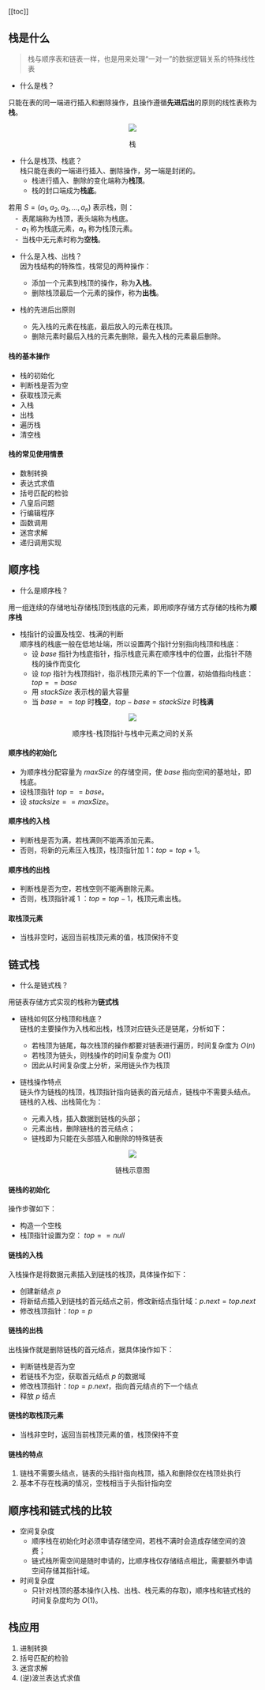 [[toc]]
## 栈是什么
> 栈与顺序表和链表一样，也是用来处理“一对一”的数据逻辑关系的特殊线性表

- 什么是栈？

只能在表的同一端进行插入和删除操作，且操作遵循**先进后出**的原则的线性表称为**栈**。

<div align="center">
    <img src="https://blog-review-notes.oss-cn-beijing.aliyuncs.com/algorithm/data-structures/_images/栈_示例图.png">
    <p>栈</p>
</div>

- 什么是栈顶、栈底？  
栈只能在表的一端进行插入、删除操作，另一端是封闭的。  
  - 栈进行插入、删除的变化端称为**栈顶**。    
  - 栈的封口端成为**栈底**。  

若用 $S=(a_1,a_2,a_3,...,a_n)$ 表示栈，则：    
&emsp;-&ensp;表尾端称为栈顶，表头端称为栈底。  
&emsp;-&ensp;$a_1$ 称为栈底元素，$a_n$ 称为栈顶元素。   
&emsp;-&ensp;当栈中无元素时称为**空栈**。  

- 什么是入栈、出栈？   
因为栈结构的特殊性，栈常见的两种操作：  
  - 添加一个元素到栈顶的操作，称为**入栈**。   
  - 删除栈顶最后一个元素的操作，称为**出栈**。  
  
- 栈的先进后出原则  
  - 先入栈的元素在栈底，最后放入的元素在栈顶。
  - 删除元素时最后入栈的元素先删除，最先入栈的元素最后删除。

#### 栈的基本操作  
- 栈的初始化
- 判断栈是否为空
- 获取栈顶元素
- 入栈  
- 出栈  
- 遍历栈  
- 清空栈  

#### 栈的常见使用情景  
- 数制转换  
- 表达式求值  
- 括号匹配的检验  
- 八皇后问题  
- 行编辑程序  
- 函数调用  
- 迷宫求解  
- 递归调用实现  

## 顺序栈

- 什么是顺序栈？

用一组连续的存储地址存储栈顶到栈底的元素，即用顺序存储方式存储的栈称为**顺序栈**

- 栈指针的设置及栈空、栈满的判断  
顺序栈的栈底一般在低地址端，所以设置两个指针分别指向栈顶和栈底：  
  - 设 $base$ 指针为栈底指针，指示栈底元素在顺序栈中的位置，此指针不随栈的操作而变化
  - 设 $top$ 指针为栈顶指针，指示栈顶元素的下一个位置，初始值指向栈底：$top == base$
  - 用 $stackSize$ 表示栈的最大容量
  - 当 $base == top$ 时**栈空**，$top - base = stackSize$ 时**栈满**
  
<div align="center">
    <img src="https://blog-review-notes.oss-cn-beijing.aliyuncs.com/algorithm/data-structures/_images/栈_顺序栈.png">
    <p>顺序栈-栈顶指针与栈中元素之间的关系</p>
</div>

#### 顺序栈的初始化
- 为顺序栈分配容量为 $maxSize$ 的存储空间，使 $base$ 指向空间的基地址，即栈底。
- 设栈顶指针 $top == base$。
- 设 $stacksize == maxSize$。

#### 顺序栈的入栈
- 判断栈是否为满，若栈满则不能再添加元素。
- 否则，将新的元素压入栈顶，栈顶指针加 1：$top = top + 1$。

#### 顺序栈的出栈
- 判断栈是否为空，若栈空则不能再删除元素。
- 否则，栈顶指针减 1 ：$top = top - 1$，栈顶元素出栈。

#### 取栈顶元素
- 当栈非空时，返回当前栈顶元素的值，栈顶保持不变

## 链式栈
- 什么是链式栈？

用链表存储方式实现的栈称为**链式栈**  

- 链栈如何区分栈顶和栈底？  
链栈的主要操作为入栈和出栈，栈顶对应链头还是链尾，分析如下：  
  - 若栈顶为链尾，每次栈顶的操作都要对链表进行遍历，时间复杂度为 $O(n)$
  - 若栈顶为链头，则栈操作的时间复杂度为 $O(1)$
  - 因此从时间复杂度上分析，采用链头作为栈顶
  
- 链栈操作特点  
链头作为链栈的栈顶，栈顶指针指向链表的首元结点，链栈中不需要头结点。链栈的入栈、出栈简化为：  
  - 元素入栈，插入数据到链栈的头部；
  - 元素出栈，删除链栈的首元结点；
  - 链栈即为只能在头部插入和删除的特殊链表

<div align="center">
    <img src="https://blog-review-notes.oss-cn-beijing.aliyuncs.com/algorithm/data-structures/_images/栈_链栈.png">
    <p>链栈示意图</p>
</div>

#### 链栈的初始化
操作步骤如下：
- 构造一个空栈
- 栈顶指针设置为空： $top == null$ 

#### 链栈的入栈
入栈操作是将数据元素插入到链栈的栈顶，具体操作如下：
- 创建新结点 $p$ 
- 将新结点插入到链栈的首元结点之前，修改新结点指针域：$p.next = top.next$
- 修改栈顶指针：$top = p$

#### 链栈的出栈
出栈操作就是删除链栈的首元结点，据具体操作如下：
- 判断链栈是否为空
- 若链栈不为空，获取首元结点 $p$ 的数据域
- 修改栈顶指针：$top = p.next$，指向首元结点的下一个结点
- 释放 $p$ 结点

#### 链栈的取栈顶元素
- 当栈非空时，返回当前栈顶元素的值，栈顶保持不变

#### 链栈的特点
1. 链栈不需要头结点，链表的头指针指向栈顶，插入和删除仅在栈顶处执行
1. 基本不存在栈满的情况，空栈相当于头指针指向空

## 顺序栈和链式栈的比较
- 空间复杂度
  - 顺序栈在初始化时必须申请存储空间，若栈不满时会造成存储空间的浪费；
  - 链式栈所需空间是随时申请的，比顺序栈仅存储结点相比，需要额外申请空间存储其指针域。  
- 时间复杂度
  - 只针对栈顶的基本操作(入栈、出栈、栈元素的存取)，顺序栈和链式栈的时间复杂度均为 $O(1)$。

## 栈应用
1. 进制转换
1. 括号匹配的检验
1. 迷宫求解
1. (逆)波兰表达式求值